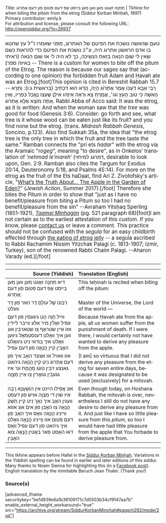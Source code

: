 <html>
<head></head>
<body>
Title: תְּחִנָה זאָגט מען װען מען בּײַסט אָפּ דעם פִּטוּם פוּן דעם אֶתְרוֹג | Tkhine for when biting the pitom from the etrog (Siddur Ḳorban Minḥah, 1897)<br />
Primary contributor: emily.k<br />
For attribution and license, please consult the following URL: <a href="http://opensiddur.org/?p=26937">http://opensiddur.org/?p=26937</a>
<p />
<hr />

<div class="english" lang="en" style="font-size: 1.2em;">
<span class="hebrew" lang="he" style="direction: rtl; text-align: right;">טעם שהאשה נושכת את הפיטם של האתרוג, מפני שאמרו ז״ל עץ שחטא בו אדם הראשון אתרוג היה, ע״כ נושכת את הפיטם כדי להראות כשם שאין לי שום הנאה בזאת הנשיכה, כך לא היה לי אז שום הנאה (ראיתי באיזה ספר)׃</span> -- There is a custom for women to bite off the pitum of the Etrog. The reason is because our sages say that (according to one opinion) the forbidden fruit Adam and Ḥavah ate was an Etrog.[foot]This opinion is cited in Bereshit Rabbah 15.7 -- <span class="hebrew" lang="he">רַבִּי אַבָּא דְּעַכּוֹ אָמַר אֶתְרוֹג הָיָה, הֲדָא הוּא דִּכְתִיב (בראשית ג:ו): וַתֵּרֶא הָאִשָּׁה כִּי טוֹב הָעֵץ וגו׳, אֲמַרְתְּ צֵא וּרְאֵה אֵיזֶהוּ אִילָן שֶׁעֵצוֹ נֶאֱכָל כְּפִרְיוֹ, וְאֵין אַתָּה מוֹצֵא אֶלָּא אֶתְרוֹג.</span> Rabbi Abba of Acco said: It was the etrog, as it is written: And when the woman saw that <em>the tree</em> was good for food (Genesis 3:6). Consider: go forth and see, what tree is it whose wood can be eaten just like its fruit? and you find none but the etrog. (trans. <em>Midrash Rabbah Genesis</em>, Soncino, p.123). Also find Sukkah 35a, the idea that "the etrog tree is the only tree in which the fruit and the tree taste the same." Ramban connects the "pri ets <em>hadar</em>" with the etrog via the Aramaic "<em>rogeg</em>", meaning "to desire", as in Onkelos’ translation of ‘<em>nehmad le’mareh</em>’ (<span class="hebrew" lang="he">דמרגג למיחזי</span>, desirable to look upon, Gen. 2:9. Ramban also cites the Targum for Exodus 20:14, Deuteronomy 5:18, and Psalms 45:14). For more on the etrog as the fruit of the Ets haDaat, find Ari Z. Zivotofsky's article, "<a href="https://jewishaction.com/religion/jewish-law/whats-truth-apple-garden-eden/">What’s the Truth About... The Apple in the Garden of Eden?</a>" (<em>Jewish Action</em>, Summer 2017).[/foot] Therefore she bites the Pitum in order to show that "just as I have no benefit/pleasure from biting a Pitum so too I had no benefit/pleasure from the sin" --Avraham Yitsḥaq Sperling (1851-1921), <em><a href="https://hebrewbooks.org/pdfpager.aspx?req=14556&pgnum=534">Taamei Minhagim</a></em> (pg. 521 paragraph 68)[foot]I am not certain as to the earliest attestation of this custom. If you know, please <a href="/contact/">contact us</a> or leave a comment. This practice should not be confused with the <em>segula</em> for an easy childbirth effected through <a href="https://assets.torahtidbits.com/2020/09/23153640/1389-Sukkot-Bloom.pdf">the eating of etrog jelly</a> -- a segula ascribed to Rabbi Rachamim Nissim Yitzchak Palagi (c. 1813-1907; Izmir, Turkey), son of the renowned Rabbi Chaim Palagi. --Aharon Varady (ed.)[/foot]
</div>

<hr />

<table style="margin-left: auto;margin-right: auto;" class="draggable">
<thead><tr><th id="x" style="text-align: right;">Source (Yiddish)</th><th style="text-align: left;">Translation (English)</th></tr></thead>
<tbody>
<tr><td style="vertical-align:top;">
<div class="yiddish" lang="yi">
<span class="instruction">דיא תְּחִנָה זאָגט מען װען מען בּײַסט אָפ דעם פִּטוּם פוּן דעם אֶתְרוֹג:</span>
</span></div></td>
 
<td style="vertical-align:top;">
<div class="english" lang="en">
<span class="instruction">This teḥinah is recited when biting off the pitum:</span>
</div></td></tr>


<tr><td style="vertical-align:top;">
<div class="yiddish" lang="yi">
רִבּוֹנוֹ שֶׁל עוֹלָם דֶר האר פוּן דֶר װעלט 
</span></div></td>
 
<td style="vertical-align:top;">
<div class="english" lang="en">
Master of the Universe, the Lord of the world — 
</div></td></tr>


<tr><td style="vertical-align:top;">
<div class="yiddish" lang="yi">
װײַל חַוָה הָט גיגעסין פוּן דעם עפּיל זאָלין מיר אלע װײבּר לײַדין אזוֹ איין שטראָף צוּ שטארבּין אוּנ װען איך װאָלט דענסטמאָל גיװען װאָלט איך בּודאי ניט גיװאָלט האָבּין קײן הֲנָאָה פוּן דעם עפּיל 
</span></div></td>
 
<td style="vertical-align:top;">
<div class="english" lang="en">
Because Ḥavah ate from the apple, all us women suffer from the punishment of death. If I were there, I would certainly not have wanted to derive any pleasure from the apple. 
</div></td></tr>


<tr><td style="vertical-align:top;">
<div class="yiddish" lang="yi">
אזוֹ װאױל אז אצוּנד האָבּ איך פוּן דעם אֶתְרוֹג ניט קיין הֲנָאָה גיהאט גאנצע זיבּין טעג מַהֲמַת ער איז גגעבּין גװאָרין צוּ אֵיין מִצְוָה 
</span></div></td>
 
<td style="vertical-align:top;">
<div class="english" lang="en">
[I am] so virtuous that I did not derive any pleasure from the etrog for seven entire days, because it was designated to be used [exclusively] for a mitsvah.
</div></td></tr>


<tr><td style="vertical-align:top;">
<div class="yiddish" lang="yi">
אוּנ אֲפִילוּ הײַנט אין הוֹשַׁעֲנָא רַבָּה איז שױן די מִצְוָה אױשׂ פוּן דעסט װעגין האָבּ איך נאָך ניט קיין חֵשֶׁק הֲנָאָה צוּ האָבּן פוּן אים אוּנ אזוֹא װײניג הֲנָאָה װאָס איך האָבּ פוּן דעם פִּטוּם אזוֹ װֶײניג הֲנָאָה װאָלט איךְ גיהאט פוּן דעם עפּיל װאָס דוּא האָסט פאר בּאָטין הֲנָאָה צוּא האָבִּין׃
</span></div></td>
 
<td style="vertical-align:top;">
<div class="english" lang="en">
Even though today, on Hoshana Rabbah, the mitsvah is over, nevertheless I still do not have any desire to derive any pleasure from it. And just like I have so little pleasure from this <em>pitum</em>, so too I would have had little pleasure from the apple that You forbade to derive pleasure from.
</div></td></tr>
</tbody></table>

<hr />

This tkhine appears before Hallel in the <a href="https://opensiddur.org/compilations/sifrei-tehinot/siddur-qorban-minhah-1897">Siddur Ḳorban Minḥah</a>. Variations in the Yiddish spelling can be found in earlier and later editions of this siddur. Many thanks to Noam Sienna for highlighting this (in a <a href="https://www.facebook.com/noam.sienna/posts/10157731649798487">Facebook post</a>). English translation by the inimitable Baruch Jean Thaler. (Thank you!)

<h3>Source(s)</h3>

[advanced_iframe securitykey="be1d939e6a1b36109171c7d5503b34cf9147aa7b" enable_external_height_workaround="true" src="https://archive.org/stream/SiddurKorbanMinchah#page/n292/mode/2up"]

&nbsp;
</body>
</html>